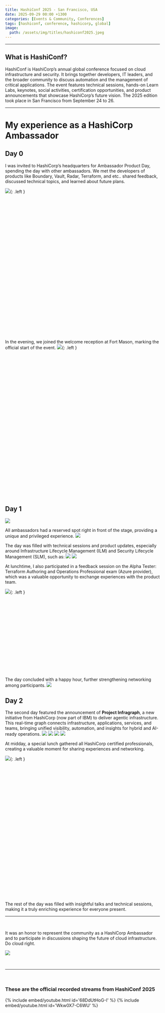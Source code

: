 ```yaml
---
title: HashiConf 2025 - San Francisco, USA
date: 2025-09-29 00:00 +1300
categories: [Events & Community, Conferences]
tags: [hashiconf, conference, hashicorp, global]
image:
  path: /assets/img/titles/hashiconf2025.jpeg
---
```


---

## **What is HashiConf?**

HashiConf is HashiCorp’s annual global conference focused on cloud infrastructure and security. It brings together developers, IT leaders, and the broader community to discuss automation and the management of critical applications. The event features technical sessions, hands-on Learn Labs, keynotes, social activities, certification opportunities, and product announcements that showcase HashiCorp’s future vision. The 2025 edition took place in San Francisco from September 24 to 26.

---

# My experience as a HashiCorp Ambassador

## **Day 0**

I was invited to HashiCorp’s headquarters for Ambassador Product Day, spending the day with other ambassadors. We met the developers of products like Boundary, Vault, Radar, Terraform, and etc.. shared feedback, discussed technical topics, and learned about future plans.

![](/assets/img/posts/hashiconf2025_hashicorp.png){: .left }

<br><br><br><br><br><br><br><br><br><br><br><br><br><br><br><br><br><br><br><br><br><br><br><br><br><br>

In the evening, we joined the welcome reception at Fort Mason, marking the official start of the event.
![](/assets/img/posts/hashiconf2025_welcome.png){: .left }

<br><br><br><br><br><br><br><br><br><br><br><br><br><br><br><br><br><br><br><br><br><br><br><br><br><br><br>

## **Day 1**

![](/assets/img/posts/hashiconf2025_entrance.jpg)

All ambassadors had a reserved spot right in front of the stage, providing a unique and privileged experience.
![](/assets/img/posts/hashiconf2025_lifecycle.jpg)

The day was filled with technical sessions and product updates, especially around Infrastructure Lifecycle Management (ILM) and Security Lifecycle Management (SLM), such as:
![](/assets/img/posts/hashiconf2025_day1_part1.png)
![](/assets/img/posts/hashiconf2025_day1_part2.png)

At lunchtime, I also participated in a feedback session on the Alpha Tester: Terraform Authoring and Operations Professional exam (Azure provider), which was a valuable opportunity to exchange experiences with the product team.

![](/assets/img/posts/hashiconf2025_tfpro.png){: .left }

<br><br><br><br><br><br><br><br><br><br><br><br><br><br>


The day concluded with a happy hour, further strengthening networking among participants.
![](/assets/img/posts/hashiconf2025_party.jpg)

## **Day 2**

The second day featured the announcement of **Project Infragraph**, a new initiative from HashiCorp (now part of IBM) to deliver agentic infrastructure. This real-time graph connects infrastructure, applications, services, and teams, bringing unified visibility, automation, and insights for hybrid and AI-ready operations.
![](/assets/img/posts/hashiconf2025_day2_part3.jpg)
![](/assets/img/posts/hashiconf2025_day2_part1.jpg)
![](/assets/img/posts/hashiconf2025_day2_part2.jpg)
![](/assets/img/posts/hashiconf2025_conference.jpeg)

At midday, a special lunch gathered all HashiCorp certified professionals, creating a valuable moment for sharing experiences and networking.

![](/assets/img/posts/hashiconf2025_lunch.png){: .left }

<br><br><br><br><br><br><br><br><br><br><br><br><br><br><br><br><br><br><br><br><br><br><br><br><br>

The rest of the day was filled with insightful talks and technical sessions, making it a truly enriching experience for everyone present.

---

<br>

It was an honor to represent the community as a HashiCorp Ambassador and to participate in discussions shaping the future of cloud infrastructure.
Do cloud right.

![](/assets/img/posts/hashiconf2025_ambassador.jpg)

<br>

---

<br>

### These are the official recorded streams from HashiConf 2025

{% include embed/youtube.html id='68DdUtHoG-I' %}
{% include embed/youtube.html id='Wkw0X7-C6WU' %}